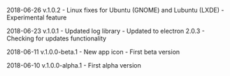 ﻿2018-06-26 v.1.0.2
	- Linux fixes for Ubuntu (GNOME) and Lubuntu (LXDE) - Experimental feature

2018-06-23 v.1.0.1
	- Updated log library
	- Updated to electron 2.0.3
	- Checking for updates functionality

2018-06-11 v.1.0.0-beta.1
	- New app icon
	- First beta version

2018-06-10 v.1.0.0-alpha.1
	- First alpha version